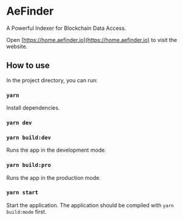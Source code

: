 # AeFinder

A Powerful Indexer for Blockchain Data Access.

Open [https://home.aefinder.io](https://home.aefinder.io) to visit the website.

## How to use

In the project directory, you can run:

### `yarn`

Install dependencies.

### `yarn dev`

### `yarn build:dev`

Runs the app in the development mode.

### `yarn build:pro`

Runs the app in the production mode.

### `yarn start`

Start the application. The application should be compiled with `yarn build:mode` first.
